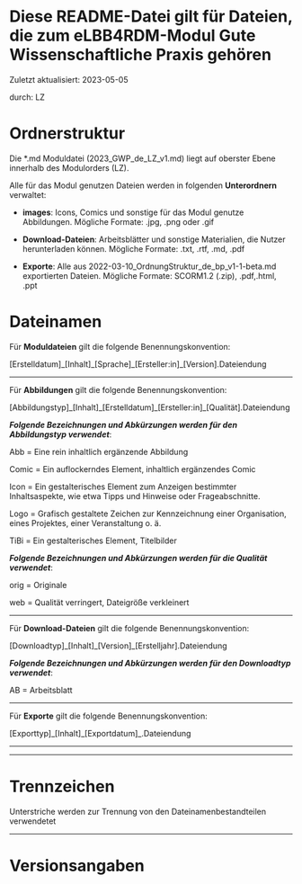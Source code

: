 # Diese README-Datei gilt für Dateien, die zum eLBB4RDM-Modul Gute Wissenschaftliche Praxis gehören

Zuletzt aktualisiert: 2023-05-05

durch: LZ

# Ordnerstruktur
Die *.md Moduldatei (2023\_GWP\_de\_LZ\_v1.md) liegt auf oberster Ebene innerhalb des Modulorders (LZ).

Alle für das Modul genutzen Dateien werden in folgenden **Unterordnern** verwaltet:

* **images**: Icons, Comics und sonstige für das Modul genutze Abbildungen. Mögliche Formate: .jpg, .png oder .gif

* **Download-Dateien**: Arbeitsblätter und sonstige Materialien, die Nutzer herunterladen können. Mögliche Formate: .txt, .rtf, .md, .pdf

* **Exporte**: Alle aus 2022-03-10\_OrdnungStruktur\_de\_bp\_v1-1-beta.md exportierten Dateien. Mögliche Formate: SCORM1.2 (.zip), .pdf,.html, .ppt

# Dateinamen

Für **Moduldateien** gilt die folgende Benennungskonvention:

[Erstelldatum]\_[Inhalt]\_[Sprache]\_[Ersteller:in]_[Version].Dateiendung

---

Für **Abbildungen** gilt die folgende Benennungskonvention:

[Abbildungstyp]\_[Inhalt]\_[Erstelldatum]\_[Ersteller:in]_[Qualität].Dateiendung

***Folgende Bezeichnungen und Abkürzungen werden für den Abbildungstyp verwendet***:

Abb = Eine rein inhaltlich ergänzende Abbildung

Comic = Ein auflockerndes Element, inhaltlich ergänzendes Comic

Icon = Ein gestalterisches Element zum Anzeigen bestimmter Inhaltsaspekte, wie etwa Tipps und Hinweise oder Frageabschnitte.

Logo = Grafisch gestaltete Zeichen zur Kennzeichnung einer Organisation, eines Projektes, einer Veranstaltung o. ä.

TiBi = Ein gestalterisches Element, Titelbilder

***Folgende Bezeichnungen und Abkürzungen werden für die Qualität verwendet***:

orig = Originale

web = Qualität verringert, Dateigröße verkleinert   


---

Für **Download-Dateien** gilt die folgende Benennungskonvention:

[Downloadtyp]\_[Inhalt]\_[Version]\_[Erstelljahr].Dateiendung

***Folgende Bezeichnungen und Abkürzungen werden für den Downloadtyp verwendet***:

AB = Arbeitsblatt


---

Für **Exporte** gilt die folgende Benennungskonvention:

[Exporttyp]\_[Inhalt]\_[Exportdatum]\_.Dateiendung

---



---

# Trennzeichen
Unterstriche werden zur Trennung von den Dateinamenbestandteilen verwendetet





---

# Versionsangaben
